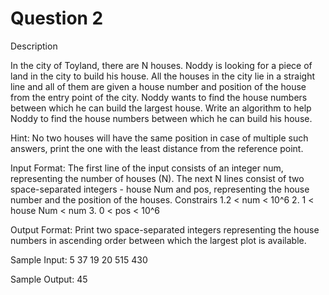 
# Question 2
Description

In the city of Toyland, there are N houses. Noddy is looking for a piece of land in the city to build his house. All the houses in the city lie in a straight line and all of them are given a house number and position of the house from the entry point of the city. Noddy wants to find the house numbers between which he can build the largest house. Write an algorithm to help Noddy to find the house numbers between which he can build his house.

Hint: No two houses will have the same position in case of multiple such answers, print the one with the least distance from the reference point.

Input Format:
The first line of the input consists of an integer num, representing the number of houses (N). The next N lines consist of two space-separated integers - house Num and pos, representing the house number and the position of the houses.
Constrairs
1.2 < num < 10^6
2. 1 < house Num < num
3. 0 < pos < 10^6

Output Format: 
Print two space-separated integers representing the house numbers in ascending order between which the largest plot is available.

Sample Input:
5
37
19
20
515
430

Sample Output:
45